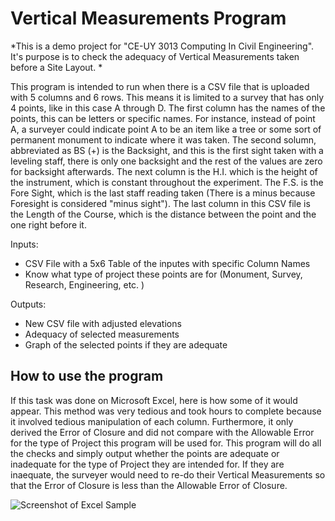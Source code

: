 # Vertical Measurements Program
*This is a demo project for "CE-UY 3013 Computing In Civil Engineering". It's purpose is to check the adequacy of Vertical Measurements taken before a Site Layout.
* 

This program is intended to run when there is a CSV file that is uploaded with 5 columns and 6 rows. This means it is limited to a survey that has only 4 points, like in this case A through D. The first column has the names of the points, this can be letters or specific names. For instance, instead of point A, a surveyer could indicate point A to be an item like a tree or some sort of permanent monument to indicate where it was taken. The second solumn, abbreviated as BS (+) is the Backsight, and this is the first sight taken with a leveling staff, there is only one backsight and the rest of the values are zero for backsight afterwards. The next column is the H.I. which is the height of the instrument, which is constant throughout the experiment. The F.S. is the Fore Sight, which is the last staff reading taken (There is a minus because Foresight is considered "minus sight"). The last column in this CSV file is the Length of the Course, which is the distance between the point and the one right before it.

Inputs:
* CSV File with a 5x6 Table of the inputes with specific Column Names
* Know what type of project these points are for (Monument, Survey, Research, Engineering, etc. )

Outputs:
* New CSV file with adjusted elevations
* Adequacy of selected measurements
* Graph of the selected points if they are adequate


## How to use the program

If this task was done on Microsoft Excel, here is how some of it would appear. This method was very tedious and took hours to complete because it involved tedious manipulation of each column. Furthermore, it only derived the Error of Closure and did not compare with the Allowable Error for the type of Project this program will be used for. This program will do all the checks and simply output whether the points are adequate or inadequate for the type of Project they are intended for. If they are inaequate, the surveyer would need to re-do their Vertical Measurements so that the Error of Closure is less than the Allowable Error of Closure. 

![Screenshot of Excel Sample](https://user-images.githubusercontent.com/69228228/102020387-eb52a880-3d46-11eb-8e75-94027ca8d8ed.png) 

